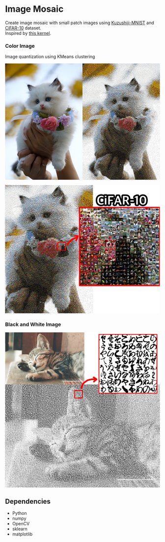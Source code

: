 # Image Mosaic

Create image mosaic with small patch images using [Kuzushiji-MNIST](https://www.kaggle.com/anokas/kuzushiji) and [CiFAR-10](https://www.cs.toronto.edu/~kriz/cifar.html) dataset.  
Inspired by [this kernel](https://www.kaggle.com/anokas/kuzushiji-mnist-cat).

### Color Image

Image quantization using KMeans clustering

[![result.png](https://github.com/kairess/image_mosaic/raw/master/result/01_result.jpg)]()  

[![result.png](https://github.com/kairess/image_mosaic/raw/master/result/result.jpg)]()  

### Black and White Image

[![result.png](https://github.com/kairess/image_mosaic/raw/master/result/09_result.jpg)]()  

## Dependencies
- Python
- numpy
- OpenCV
- sklearn
- matplotlib
